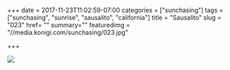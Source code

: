 +++
date = 2017-11-23T11:02:59-07:00
categories = ["sunchasing"]
tags = ["sunchasing", "sunrise", "sausalito", "california"]
title = "Sausalito"
slug = "023"
href= ""
summary=""
featuredimg = "//media.konigi.com/sunchasing/023.jpg"

+++

<img src="//media.konigi.com/sunchasing/023.jpg" />
